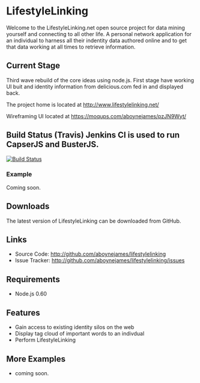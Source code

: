 LifestyleLinking
==========

Welcome to the LifestyleLinking.net open source project for data mining yourself and connecting to all other life.  A personal network application for an individual to harness all their indentity data authored online and to get that data working at all times to retrieve information.

Current Stage
------------------
Third wave rebuild of the core ideas using node.js.  First stage have working UI buit and identity information from delicious.com fed in and displayed back.

The project home is located at <http://www.lifestylelinking.net/>

Wireframing UI located at <https://moqups.com/aboynejames/pzJN9Wyt/>

Build Status (Travis) Jenkins CI is used to run CapserJS and BusterJS.
----------------

[![Build Status](https://secure.travis-ci.org/aboynejames/lifestylelinking.png)](http://travis-ci.org/aboynejames/lifestylelinking)


### Example ###

Coming soon.


Downloads
---------

The latest version of LifestyleLinking can be downloaded from GitHub.

Links
-----

* Source Code: <http://github.com/aboynejames/lifestylelinking>
* Issue Tracker: <http://github.com/aboynejames/lifestylelinking/issues>

Requirements
------------

* Node.js 0.60


Features
--------

* Gain access to existing identity silos on the web
* Display tag cloud of important words to an indivdual
* Perform LifestyleLinking


More Examples
-------------

* coming soon.
